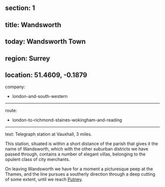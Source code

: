 section: 1
----
title: Wandsworth
----
today: Wandsworth Town
----
region: Surrey
----
location: 51.4609, -0.1879
----
company:
- london-and-south-western
----
route:
- london-to-richmond-staines-wokingham-and-reading
----
text: Telegraph station at Vauxhall, 3 miles.

This station, situated is within a short distance of the parish that gives it the name of Wandsworth, which with the other suburban districts we have passed through, contains a number of elegant villas, belonging to the opulent class of city merchants.

On leaving Wandsworth we have for a moment a picturesque peep at the Thames, and the line pursues a southerly direction through a deep cutting of some extent, until we reach [Putney](/stations/putney).
